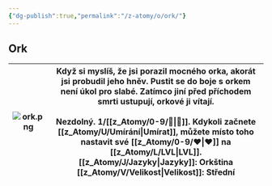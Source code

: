 ```yaml
---
{"dg-publish":true,"permalink":"/z-atomy/o/ork/"}
---
```


## Ork

| ![ork.png](/img/user/z_img/ork.png) | Když si myslíš, že jsi porazil mocného orka, akorát jsi probudil jeho hněv. Pustit se do boje s orkem není úkol pro slabé. Zatímco jiní před příchodem smrti ustupují, orkové ji vítají.<br><br>**Nezdolný.** 1/[[z_Atomy/0-9/🔋\|🔋]]. Kdykoli začnete [[z_Atomy/U/Umírání\|Umírat]], můžete místo toho nastavit své [[z_Atomy/0-9/❤\|❤]] na [[z_Atomy/L/LVL\|LVL]].<br>**[[z_Atomy/J/Jazyky\|Jazyky]]**: Orkština<br>[[z_Atomy/V/Velikost\|Velikost]]: Střední |
| ------------ | ------------------------------------------------------------------------------------------------------------------------------------------------------------------------------------------------------------------------------------------------------------------------------------------------------------------------------------------------------------------- |
